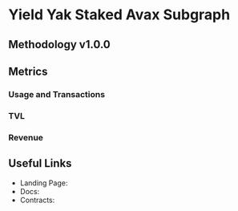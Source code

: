 # Yield Yak Staked Avax Subgraph

## Methodology v1.0.0

## Metrics

### Usage and Transactions

### TVL

### Revenue

## Useful Links

- Landing Page: 
- Docs: 
- Contracts: 
